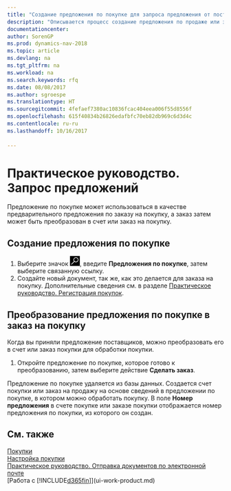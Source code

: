 ```yaml
---
title: "Создание предложения по покупке для запроса предложения от поставщика"
description: "Описывается процесс создание предложения по продаже или запроса предложения (RFQ) для записи вашего предложения клиенту для продажи продуктов на определенных условиях."
documentationcenter: 
author: SorenGP
ms.prod: dynamics-nav-2018
ms.topic: article
ms.devlang: na
ms.tgt_pltfrm: na
ms.workload: na
ms.search.keywords: rfq
ms.date: 08/08/2017
ms.author: sgroespe
ms.translationtype: HT
ms.sourcegitcommit: 4fefaef7380ac10836fcac404eea006f55d8556f
ms.openlocfilehash: 615f40834b26826edafbfc70eb82db969c6d3d4c
ms.contentlocale: ru-ru
ms.lasthandoff: 10/16/2017

---
```

# <a name="how-to-request-quotes"></a>Практическое руководство. Запрос предложений
Предложение по покупке может использоваться в качестве предварительного предложения по заказу на покупку, а заказ затем может быть преобразован в счет или заказ на покупку.


## <a name="to-create-a-purchase-quote"></a>Создание предложения по покупке
1. Выберите значок ![Поиск страницы или отчета](media/ui-search/search_small.png "Значок поиска страницы или отчета"), введите **Предложения по покупке**, затем выберите связанную ссылку.
2. Создайте новый документ, так же, как это делается для заказа на покупку. Дополнительные сведения см. в разделе [Практическое руководство. Регистрация покупок](purchasing-how-record-purchases.md).

## <a name="to-convert-a-purchase-quote-to-a-purchase-order"></a>Преобразование предложения по покупке в заказ на покупку
Когда вы приняли предложение поставщиков, можно преобразовать его в счет или заказ покупки для обработки покупки.

1. Откройте предложение по покупке, которое готово к преобразованию, затем выберите действие **Сделать заказ**.

Предложение по покупке удаляется из базы данных. Создается счет покупки или заказ на продажу на основе сведений в предложении по покупке, в котором можно обработать покупку. В поле **Номер предложения** в счете покупке или заказе покупки отображается номер предложения по покупки, из которого он создан.

## <a name="see-also"></a>См. также
[Покупки](purchasing-manage-purchasing.md)  
[Настройка покупки](purchasing-setup-purchasing.md)  
[Практическое руководство. Отправка документов по электронной почте](ui-how-send-documents-email.md)  
[Работа с [!INCLUDE[d365fin](includes/d365fin_md.md)]](ui-work-product.md)

